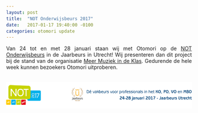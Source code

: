 ```yaml
---
layout: post
title:  "NOT Onderwijsbeurs 2017"
date:   2017-01-17 19:40:00 -0100
categories: otomori update
---
```


<p style="text-align:justify">
Van 24 tot en met 28 januari staan wij met Otomori op de <a href="http://www.not-online.nl/nl-NL/Bezoeker.aspx?gclid=CPjByr_rydECFRa3GwodK9kGPg" target="_blank">NOT Onderwijsbeurs</a> in de Jaarbeurs in Utrecht! Wij presenteren dan dit project bij de stand van de organisatie <a href="https://www.meermuziekindeklas.nl" target="_blank">Meer Muziek in de Klas</a>. Gedurende de hele week kunnen bezoekers Otomori uitproberen.
</p>
&nbsp;

<img src="/NOT.png" alt="NOT Onderwijsbeurs 2017" width="740" height="72">
&nbsp;

&nbsp;
